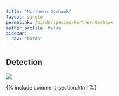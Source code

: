```yaml
---
title: "Northern Goshawk"
layout: single
permalink: /birds/species/NorthernGoshawk
author_profile: false
sidebar:
  nav: "birds"
---
```


<h2>Detection</h2>

<img src="https://beallen.github.io/DevelopmentWebsite/assets/images/birds/NorthernGoshawk/det.jpg">

{% include comment-section.html %}
